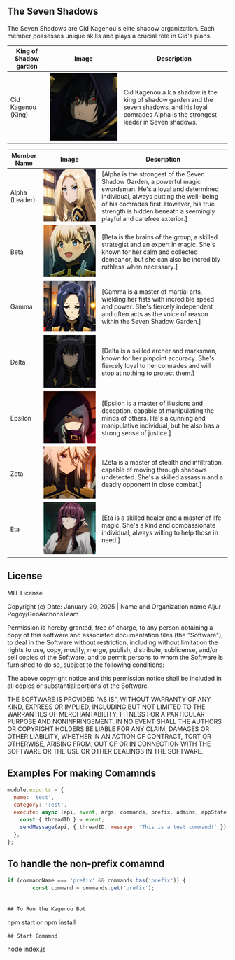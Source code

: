 
## The Seven Shadows

The Seven Shadows are Cid Kagenou's elite shadow organization.  Each member possesses unique skills and plays a crucial role in Cid's plans.

| King of Shadow garden | Image             | Description                                                                        |
|--------------|----------------------|------------------------------------------------------------------------------------|
| Cid Kagenou (King)        | ![Shadow](image/Shadow.jpg) | Cid Kagenou a.k.a shadow is the king of shadow garden and the seven shadows, and his loyal comrades Alpha is the strongest leader in Seven shadows.                                   |

| Member Name | Image             | Description                                                                        |
|--------------|----------------------|------------------------------------------------------------------------------------|
| Alpha (Leader)       | ![Alpha](image/Alpha.jpg) | [Alpha is the strongest of the Seven Shadow Garden, a powerful magic swordsman. He's a loyal and determined individual, always putting the well-being of his comrades first. However, his true strength is hidden beneath a seemingly playful and carefree exterior.]                                            |
| Beta         | ![Beta](image/Beta.jpg)  | [Beta is the brains of the group, a skilled strategist and an expert in magic. She's known for her calm and collected demeanor, but she can also be incredibly ruthless when necessary.] |
| Gamma        | ![Gamma](image/Gamma.jpg) | [Gamma is a master of martial arts, wielding her fists with incredible speed and power. She's fiercely independent and often acts as the voice of reason within the Seven Shadow Garden.]|
| Delta        | ![Delta](image/Delta.jpg) | [Delta is a skilled archer and marksman, known for her pinpoint accuracy. She's fiercely loyal to her comrades and will stop at nothing to protect them.]|
| Epsilon      | ![Epsilon](image/Epsilon.jpg) | [Epsilon is a master of illusions and deception, capable of manipulating the minds of others. He's a cunning and manipulative individual, but he also has a strong sense of justice.]|
| Zeta         | ![Zeta](image/Zeta.jpg)  | [Zeta is a master of stealth and infiltration, capable of moving through shadows undetected. She's a skilled assassin and a deadly opponent in close combat.] |
| Eta          | ![Eta](image/Eta.jpg)   | [Eta is a skilled healer and a master of life magic. She's a kind and compassionate individual, always willing to help those in need.]  |

## License

MIT License

Copyright (c) Date: January 20, 2025 | Name and Organization name Aljur Pogoy/GeoArchonsTeam

Permission is hereby granted, free of charge, to any person obtaining a copy
of this software and associated documentation files (the "Software"), to deal
in the Software without restriction, including without limitation the rights
to use, copy, modify, merge, publish, distribute, sublicense, and/or sell
copies of the Software, and to permit persons to whom the Software is
furnished to do so, subject to the following conditions:

The above copyright notice and this permission notice shall be included in all
copies or substantial portions of the Software.

THE SOFTWARE IS PROVIDED "AS IS", WITHOUT WARRANTY OF ANY KIND, EXPRESS OR
IMPLIED, INCLUDING BUT NOT LIMITED TO THE WARRANTIES OF MERCHANTABILITY,
FITNESS FOR A PARTICULAR PURPOSE AND NONINFRINGEMENT. IN NO EVENT SHALL THE
AUTHORS OR COPYRIGHT HOLDERS BE LIABLE FOR ANY CLAIM, DAMAGES OR OTHER
LIABILITY, WHETHER IN AN ACTION OF CONTRACT, TORT OR OTHERWISE, ARISING FROM,
OUT OF OR IN CONNECTION WITH THE SOFTWARE OR THE USE OR OTHER DEALINGS IN THE
SOFTWARE.

## Examples For making Comamnds

```node.js
module.exports = {
  name: 'test',
  category: 'Test',
  execute: async (api, event, args, commands, prefix, admins, appState, sendMessage) => {
    const { threadID } = event;
    sendMessage(api, { threadID, message: 'This is a test command!' });
  },
};
```
## To handle the non-prefix comamnd
```node.js
if (commandName === 'prefix' && commands.has('prefix')) {
        const command = commands.get('prefix');
```
```node.js

## To Run the Kagenou Bot 
 ```
npm start or npm install
```
## Start Comamnd
```
node index.js
```
